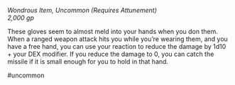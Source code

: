 *Wondrous Item, Uncommon (Requires Attunement)*  
*2,000 gp*

These gloves seem to almost meld into your hands when you don them. When a ranged weapon attack hits you while you’re wearing them, and you have a free hand, you can use your reaction to reduce the damage by 1d10 + your DEX modifier. If you reduce the damage to 0, you can catch the missile if it is small enough for you to hold in that hand.

#uncommon
